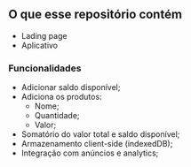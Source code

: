 ## O que esse repositório contém

- Lading page
- Aplicativo

### Funcionalidades

- Adicionar saldo disponível;
- Adiciona os produtos:
  - Nome;
  - Quantidade;
  - Valor;
- Somatório do valor total e saldo disponível;
- Armazenamento client-side (indexedDB);
- Integração com anúncios e analytics;
